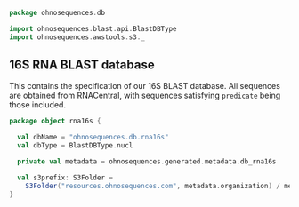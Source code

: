 
```scala
package ohnosequences.db

import ohnosequences.blast.api.BlastDBType
import ohnosequences.awstools.s3._
```


## 16S RNA BLAST database

This contains the specification of our 16S BLAST database. All sequences are obtained from RNACentral, with sequences satisfying `predicate` being those included.


```scala
package object rna16s {

  val dbName = "ohnosequences.db.rna16s"
  val dbType = BlastDBType.nucl

  private val metadata = ohnosequences.generated.metadata.db_rna16s

  val s3prefix: S3Folder =
    S3Folder("resources.ohnosequences.com", metadata.organization) / metadata.artifact / metadata.version /
}

```




[main/scala/package.scala]: package.scala.md
[main/scala/release.scala]: release.scala.md
[test/scala/clusterSequences.scala]: ../../test/scala/clusterSequences.scala.md
[test/scala/compats.scala]: ../../test/scala/compats.scala.md
[test/scala/dropInconsistentAssignments.scala]: ../../test/scala/dropInconsistentAssignments.scala.md
[test/scala/dropRedundantAssignments.scala]: ../../test/scala/dropRedundantAssignments.scala.md
[test/scala/mg7pipeline.scala]: ../../test/scala/mg7pipeline.scala.md
[test/scala/package.scala]: ../../test/scala/package.scala.md
[test/scala/pick16SCandidates.scala]: ../../test/scala/pick16SCandidates.scala.md
[test/scala/releaseData.scala]: ../../test/scala/releaseData.scala.md
[test/scala/runBundles.scala]: ../../test/scala/runBundles.scala.md